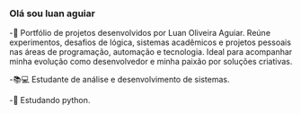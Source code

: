 ### Olá sou luan aguiar
-🧠 Portfólio de projetos desenvolvidos por Luan Oliveira Aguiar. Reúne experimentos, desafios de lógica, sistemas acadêmicos e projetos pessoais nas áreas de programação, automação e tecnologia. Ideal para acompanhar minha evolução como desenvolvedor e minha paixão por soluções criativas.

-📚💻 Estudante de análise e desenvolvimento de sistemas.

-🐍 Estudando python.
